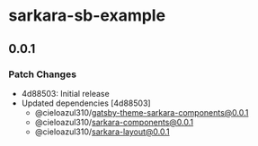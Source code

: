 # sarkara-sb-example

## 0.0.1

### Patch Changes

- 4d88503: Initial release
- Updated dependencies [4d88503]
  - @cieloazul310/gatsby-theme-sarkara-components@0.0.1
  - @cieloazul310/sarkara-components@0.0.1
  - @cieloazul310/sarkara-layout@0.0.1
